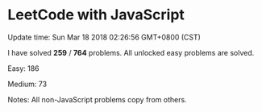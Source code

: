 # LeetCode with JavaScript

Update time: Sun Mar 18 2018 02:26:56 GMT+0800 (CST)

I have solved **259** / **764** problems. All unlocked easy problems are solved.

Easy: 186

Medium: 73

Notes: All non-JavaScript problems copy from others.